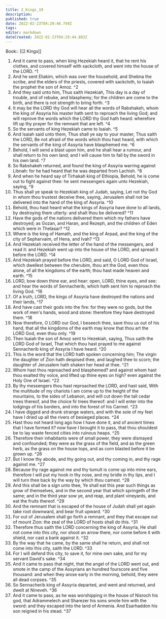 ```yaml
---
title: 2_Kings_19
description: 
published: true
date: 2022-02-23T04:29:46.749Z
tags: 
editor: markdown
dateCreated: 2022-02-23T04:29:44.883Z
---
```


 Book:: [[2 Kings]]
 1. And it came to pass, when king Hezekiah heard it, that he rent his clothes, and covered himself with sackcloth, and went into the house of the LORD. ^1
 2. And he sent Eliakim, which was over the household, and Shebna the scribe, and the elders of the priests, covered with sackcloth, to Isaiah the prophet the son of Amoz. ^2
 3. And they said unto him, Thus saith Hezekiah, This day is a day of trouble, and of rebuke, and blasphemy; for the children are come to the birth, and there is not strength to bring forth. ^3
 4. It may be the LORD thy God will hear all the words of Rabshakeh, whom the king of Assyria his master hath sent to reproach the living God; and will reprove the words which the LORD thy God hath heard: wherefore lift up thy prayer for the remnant that are left. ^4
 5. So the servants of king Hezekiah came to Isaiah. ^5
 6. And Isaiah said unto them, Thus shall ye say to your master, Thus saith the LORD, Be not afraid of the words which thou hast heard, with which the servants of the king of Assyria have blasphemed me. ^6
 7. Behold, I will send a blast upon him, and he shall hear a rumour, and shall return to his own land; and I will cause him to fall by the sword in his own land. ^7
 8. So Rabshakeh returned, and found the king of Assyria warring against Libnah: for he had heard that he was departed from Lachish. ^8
 9. And when he heard say of Tirhakah king of Ethiopia, Behold, he is come out to fight against thee: he sent messengers again unto Hezekiah, saying, ^9
 10. Thus shall ye speak to Hezekiah king of Judah, saying, Let not thy God in whom thou trustest deceive thee, saying, Jerusalem shall not be delivered into the hand of the king of Assyria. ^10
 11. Behold, thou hast heard what the kings of Assyria have done to all lands, by destroying them utterly: and shalt thou be delivered? ^11
 12. Have the gods of the nations delivered them which my fathers have destroyed; as Gozan, and Haran, and Rezeph, and the children of Eden which were in Thelasar? ^12
 13. Where is the king of Hamath, and the king of Arpad, and the king of the city of Sepharvaim, of Hena, and Ivah? ^13
 14. And Hezekiah received the letter of the hand of the messengers, and read it: and Hezekiah went up into the house of the LORD, and spread it before the LORD. ^14
 15. And Hezekiah prayed before the LORD, and said, O LORD God of Israel, which dwellest between the cherubim, thou art the God, even thou alone, of all the kingdoms of the earth; thou hast made heaven and earth. ^15
 16. LORD, bow down thine ear, and hear: open, LORD, thine eyes, and see: and hear the words of Sennacherib, which hath sent him to reproach the living God. ^16
 17. Of a truth, LORD, the kings of Assyria have destroyed the nations and their lands, ^17
 18. And have cast their gods into the fire: for they were no gods, but the work of men's hands, wood and stone: therefore they have destroyed them. ^18
 19. Now therefore, O LORD our God, I beseech thee, save thou us out of his hand, that all the kingdoms of the earth may know that thou art the LORD God, even thou only. ^19
 20. Then Isaiah the son of Amoz sent to Hezekiah, saying, Thus saith the LORD God of Israel, That which thou hast prayed to me against Sennacherib king of Assyria I have heard. ^20
 21. This is the word that the LORD hath spoken concerning him; The virgin the daughter of Zion hath despised thee, and laughed thee to scorn; the daughter of Jerusalem hath shaken her head at thee. ^21
 22. Whom hast thou reproached and blasphemed? and against whom hast thou exalted thy voice, and lifted up thine eyes on high? even against the Holy One of Israel. ^22
 23. By thy messengers thou hast reproached the LORD, and hast said, With the multitude of my chariots I am come up to the height of the mountains, to the sides of Lebanon, and will cut down the tall cedar trees thereof, and the choice fir trees thereof: and I will enter into the lodgings of his borders, and into the forest of his Carmel. ^23
 24. I have digged and drunk strange waters, and with the sole of my feet have I dried up all the rivers of besieged places. ^24
 25. Hast thou not heard long ago how I have done it, and of ancient times that I have formed it? now have I brought it to pass, that thou shouldest be to lay waste fenced cities into ruinous heaps. ^25
 26. Therefore their inhabitants were of small power, they were dismayed and confounded; they were as the grass of the field, and as the green herb, as the grass on the house tops, and as corn blasted before it be grown up. ^26
 27. But I know thy abode, and thy going out, and thy coming in, and thy rage against me. ^27
 28. Because thy rage against me and thy tumult is come up into mine ears, therefore I will put my hook in thy nose, and my bridle in thy lips, and I will turn thee back by the way by which thou camest. ^28
 29. And this shall be a sign unto thee, Ye shall eat this year such things as grow of themselves, and in the second year that which springeth of the same; and in the third year sow ye, and reap, and plant vineyards, and eat the fruits thereof. ^29
 30. And the remnant that is escaped of the house of Judah shall yet again take root downward, and bear fruit upward. ^30
 31. For out of Jerusalem shall go forth a remnant, and they that escape out of mount Zion: the zeal of the LORD of hosts shall do this. ^31
 32. Therefore thus saith the LORD concerning the king of Assyria, He shall not come into this city, nor shoot an arrow there, nor come before it with shield, nor cast a bank against it. ^32
 33. By the way that he came, by the same shall he return, and shall not come into this city, saith the LORD. ^33
 34. For I will defend this city, to save it, for mine own sake, and for my servant David's sake. ^34
 35. And it came to pass that night, that the angel of the LORD went out, and smote in the camp of the Assyrians an hundred fourscore and five thousand: and when they arose early in the morning, behold, they were all dead corpses. ^35
 36. So Sennacherib king of Assyria departed, and went and returned, and dwelt at Nineveh. ^36
 37. And it came to pass, as he was worshipping in the house of Nisroch his god, that Adrammelech and Sharezer his sons smote him with the sword: and they escaped into the land of Armenia. And Esarhaddon his son reigned in his stead. ^37
